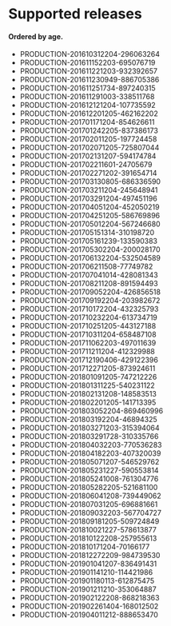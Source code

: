 # Supported releases

#### Ordered by age.

* PRODUCTION-201610312204-296063264
* PRODUCTION-201611152203-695076719
* PRODUCTION-201611221203-932392657
* PRODUCTION-201611230949-886705386
* PRODUCTION-201611251734-897240315
* PRODUCTION-201611291003-338511768
* PRODUCTION-201612121204-107735592
* PRODUCTION-201612201205-462162202
* PRODUCTION-201701171204-854626611
* PRODUCTION-201701242205-837386173
* PRODUCTION-201702011205-197724458
* PRODUCTION-201702071205-725807044
* PRODUCTION-201702131207-594174784
* PRODUCTION-201702211601-24705679
* PRODUCTION-201702271202-391654714
* PRODUCTION-201703130805-686336590
* PRODUCTION-201703211204-245648941
* PRODUCTION-201703291204-497451196
* PRODUCTION-201704051204-452050219
* PRODUCTION-201704251205-586769896
* PRODUCTION-201705012204-567246680
* PRODUCTION-201705151314-310198720
* PRODUCTION-201705161239-133590383
* PRODUCTION-201705302204-200028170
* PRODUCTION-201706132204-532504589
* PRODUCTION-201706211508-77749782
* PRODUCTION-201707041014-428081343
* PRODUCTION-201708211208-891594493
* PRODUCTION-201709052204-426856518
* PRODUCTION-201709192204-203982672
* PRODUCTION-201710172204-432325793
* PRODUCTION-201710232204-613734719
* PRODUCTION-201710251205-443127188
* PRODUCTION-201710311204-658487108
* PRODUCTION-201711062203-497011639
* PRODUCTION-201711211204-412329988
* PRODUCTION-201712190406-429122396
* PRODUCTION-201712271205-873924611
* PRODUCTION-201801091205-747212226
* PRODUCTION-201801311225-540231122
* PRODUCTION-201802131208-148583513
* PRODUCTION-201802201205-141713395
* PRODUCTION-201803052204-869460996
* PRODUCTION-201803192204-46894325
* PRODUCTION-201803271203-315394064
* PRODUCTION-201803291728-310335766
* PRODUCTION-201804032203-770536283
* PRODUCTION-201804182203-407320039
* PRODUCTION-201805071207-546529762
* PRODUCTION-201805231227-590553814
* PRODUCTION-201805241008-761304776
* PRODUCTION-201805282205-521681100
* PRODUCTION-201806041208-739449062
* PRODUCTION-201807031205-696881661
* PRODUCTION-201809032203-567704727
* PRODUCTION-201809181205-509724849
* PRODUCTION-201810021227-578613877
* PRODUCTION-201810122208-257955613
* PRODUCTION-201810171204-70166177
* PRODUCTION-201812272209-984739530
* PRODUCTION-201901041207-836491431
* PRODUCTION-201901141210-114421986
* PRODUCTION-201901180113-612875475
* PRODUCTION-201901211210-353064887
* PRODUCTION-201902122208-868218363
* PRODUCTION-201902261404-168012502
* PRODUCTION-201904011212-888653470